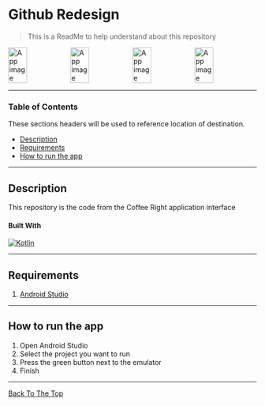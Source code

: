 # Github Redesign

> This is a ReadMe to help understand about this repository

<div style="display:flex;">
<img alt="App image" src="https://user-images.githubusercontent.com/67631569/107149878-b4d38b80-698d-11eb-81d5-380e0388d769.jpg" width="30%">
<img alt="App image" src="https://user-images.githubusercontent.com/67631569/107149877-b3a25e80-698d-11eb-8cc8-45af194a98b6.jpg" width="30%">
<img alt="App image" src="https://user-images.githubusercontent.com/67631569/107149885-b9983f80-698d-11eb-9d8d-a2b785d99807.jpg" width="30%">
<img alt="App image" src="https://user-images.githubusercontent.com/67631569/107149875-b0a76e00-698d-11eb-8af4-044ee610df13.jpg" width="30%">
</div>

---

### Table of Contents

These sections headers will be used to reference location of destination.

- [Description](#description)
- [Requirements](#Requirements)
- [How to run the app](#how-to-run-the-app)

---

## Description

This repository is the code from the Coffee Right application interface

#### Built With

[![Kotlin](https://img.shields.io/badge/Android--Studio-4.1.1-green)](https://developer.android.com/studio/install?hl=id)

---

## Requirements

1. <a href="https://developer.android.com/studio?hl=id&gclid=Cj0KCQiAh4j-BRCsARIsAGeV12AGBB7D_rYGMBD5Lb9_cJuT3Ny_feW-cFm2Cb582-avOB92-fHmjPEaAjv3EALw_wcB&gclsrc=aw.ds">Android Studio</a>

---

## How to run the app

1. Open Android Studio
2. Select the project you want to run
3. Press the green button next to the emulator
4. Finish

---

[Back To The Top](#coffee_right_app)
